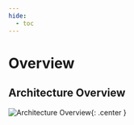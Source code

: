 ```yaml
---
hide:
  - toc
---
```

# Overview

## Architecture Overview

![Architecture Overview](../../assets/cloudia-architecture-overview.png){: .center }
